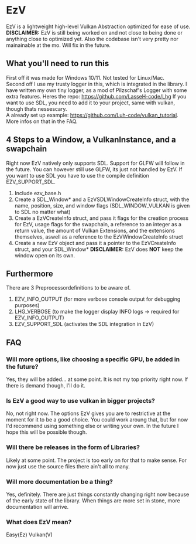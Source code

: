# EzV
EzV is a lightweight high-level Vulkan Abstraction optimized for ease of use.  
**DISCLAIMER:** EzV is still being worked on and not close to being done or anything close to optimized yet.
Also the codebase isn't very pretty nor mainainable at the mo. Will fix in the future.
## What you'll need to run this
First off it was made for Windows 10/11. Not tested for Linux/Mac.  
Second off I use my trusty logger in this, which is integrated in the library. I have written my own tiny logger, as a mod of Pilzschaf's Logger with some extra features. Heres the repo: https://github.com/LasseH-code/Lhg
If you want to use SDL, you need to add it to your project, same with vulkan, though thats nessescary.  
A already set up example: https://github.com/Luh-code/vulkan_tutorial.  
More infos on that in the FAQ.
## 4 Steps to a Window, a VulkanInstance, and a swapchain
Right now EzV natively only supports SDL. Support for GLFW will follow in the future.
You can however still use GLFW, its just not handled by EzV.
If you want to use SDL you have to use the compile definition EZV_SUPPORT_SDL.
1. Include ezv_base.h
2. Create a SDL_Window* and a EzVSDLWindowCreateInfo struct, with the name, position, size, and window flags (SDL_WINDOW_VULKAN is given to SDL no matter what)
3. Create a EzVCreateInfo struct, and pass it flags for the creation process for EzV, usage flags for the swapchain, a reference to an integer as a return value, the amount of Vulkan Extensions, and the extensions themselves, aswell as a reference to the EzVWindowCreateInfo struct
4. Create a new EzV object and pass it a pointer to the EzVCreateInfo struct, and your SDL_Window*
**DISCLAIMER:** EzV does **NOT** keep the window open on its own.
## Furthermore
There are 3 Preprocessordefinitions to be aware of.
1. EZV_INFO_OUTPUT (for more verbose console output for debugging purposes)
2. LHG_VERBOSE (to make the logger display INFO logs -> required for EZV_INFO_OUTPUT)
3. EZV_SUPPORT_SDL (activates the SDL integration in EzV)
## FAQ
### Will more options, like choosing a specific GPU, be added in the future?
Yes, they will be added... at some point. It is not my top priority right now. If there is demand though, I'll do it.
### Is EzV a good way to use vulkan in bigger projects?
No, not right now. The options EzV gives you are to restrictive at the moment for it to be a good choice. You could work aroung that, but for now I'd recommend using something else or writing your own. In the future I hope this will be possible though.
### Will there be releases in the form of Libraries?
Likely at some point. The project is too early on for that to make sense. For now just use the source files there ain't all to many.
### Will more documentation be a thing?
Yes, definitely. There are just things constantly changing right now because of the early state of the library. When things are more set in stone, more documentation will arrive.
### What does EzV mean?
Easy(Ez) Vulkan(V)
